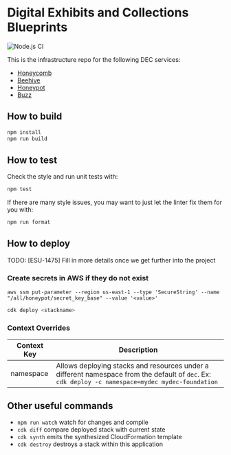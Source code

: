 # Digital Exhibits and Collections Blueprints

![Node.js CI](https://github.com/ndlib/dec-blueprints/workflows/Node.js%20CI/badge.svg)

This is the infrastructure repo for the following DEC services:

- [Honeycomb](https://github.com/ndlib/honeycomb)
- [Beehive](https://github.com/ndlib/beehive)
- [Honeypot](https://github.com/ndlib/honeypot)
- [Buzz](https://github.com/ndlib/buzz)

## How to build

```sh
npm install
npm run build
```

## How to test

Check the style and run unit tests with:

```sh
npm test
```

If there are many style issues, you may want to just let the linter fix them for you with:

```sh
npm run format
```

## How to deploy

TODO: [ESU-1475] Fill in more details once we get further into the project
### Create secrets in AWS if they do not exist
```console
aws ssm put-parameter --region us-east-1 --type 'SecureString' --name "/all/honeypot/secret_key_base" --value '<value>'
```
```sh
cdk deploy <stackname>
```

### Context Overrides

| Context Key | Description |
| ----------- | ------------|
| namespace   | Allows deploying stacks and resources under a different namespace from the default of `dec`. Ex: `cdk deploy -c namespace=mydec mydec-foundation` |

## Other useful commands

- `npm run watch` watch for changes and compile
- `cdk diff` compare deployed stack with current state
- `cdk synth` emits the synthesized CloudFormation template
- `cdk destroy` destroys a stack within this application
